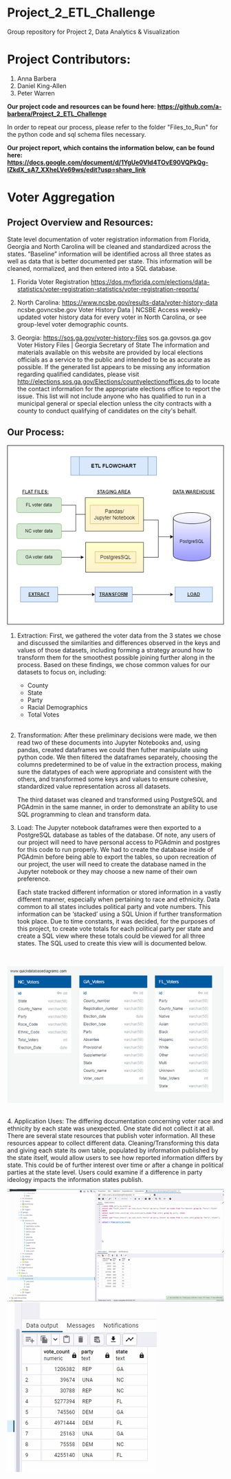 # Project_2_ETL_Challenge
Group repository for Project 2, Data Analytics &amp; Visualization

# Project Contributors:
1. Anna Barbera
2. Daniel King-Allen
3. Peter Warren

<b>Our project code and resources can be found here:  https://github.com/a-barbera/Project_2_ETL_Challenge </b>

In order to repeat our process, please refer to the folder "Files_to_Run" for the python code and sql schema files necessary.

<b>Our project report, which contains the information below, can be found here: https://docs.google.com/document/d/1YgUe0VId4TOvE90VQPkQg-IZkdX_sA7_XXheLVe69ws/edit?usp=share_link</b>

# Voter Aggregation

<h2>Project Overview and Resources:</h2>

State level documentation of voter registration information from Florida, Georgia and North Carolina will be cleaned and standardized across the states. “Baseline” information will be identified across all three states as well as data that is better documented per state. This information will be cleaned, normalized, and then entered into a SQL database. 

1. Florida Voter Registration
https://dos.myflorida.com/elections/data-statistics/voter-registration-statistics/voter-registration-reports/


2. North Carolina: https://www.ncsbe.gov/results-data/voter-history-data
ncsbe.govncsbe.gov
Voter History Data | NCSBE
Access weekly-updated voter history data for every voter in North Carolina, or see group-level voter demographic counts. 

3. Georgia: https://sos.ga.gov/voter-history-files
sos.ga.govsos.ga.gov
Voter History Files | Georgia Secretary of State
The information and materials available on this website are provided by local elections officials as a service to the public and intended to be as accurate as possible. If the generated list appears to be missing any information regarding qualified candidates, please visit http://elections.sos.ga.gov/Elections/countyelectionoffices.do to locate the contact information for the appropriate elections office to report the issue. This list will not include anyone who has qualified to run in a municipal general or special election unless the city contracts with a county to conduct qualifying of candidates on the city's behalf.


<h2>Our Process:</h2>

![flowchart](NC_Images/flowchart.png)

1. Extraction:
    First, we gathered the voter data from the 3 states we chose and discussed the similarities and differences observed in the keys and values of those datasets, including forming a strategy around how to transform them for the smoothest possible joining further along in the process.  Based on these findings, we chose common values for our datasets to focus on, including: 
   <br> 
        <ul>
        <li>County</li>
        <li>State</li>
        <li>Party</li>
        <li>Racial Demographics</li>
        <li>Total Votes</li>
       </ul>
    <br>

2. Transformation:
    After these preliminary decisions were made, we then read two of these documents into Jupyter Notebooks and, using pandas, created dataframes we could then futher manipulate using python code.  We then filtered the dataframes separately, choosing the columns predetermined to be of value in the extraction process, making sure the datatypes of each were appropriate and consistent with the others, and transformed some keys and values to ensure cohesive, standardized value representation across all datasets. 
    
    The third dataset was cleaned and transformed using PostgreSQL and PGAdmin in the same manner, in order to demonstrate an ability to use SQL programming to clean and transform data.  

3. Load:
    The Jupyter notebook dataframes were then exported to a PostgreSQL database as tables of the database.  Of note, any users of our project will need to have personal access to PGAdmin and postgres for this code to run properly.  We had to create the database inside of PGAdmin before being able to export the tables, so upon recreation of our project, the user will need to create the database named in the Jupyter notebook or they may choose a new name of their own preference.
   
    Each state tracked different information or stored information in a vastly different manner, especially when pertaining to race and ethnicity. Data common to all states includes political party and vote numbers. This information can be ‘stacked’ using a SQL Union if further transformation took place. Due to time constants, it was decided, for the purposes of this project, to create vote totals for each political party per state and create a SQL view where these totals could be viewed for all three states. The SQL used to create this view will is documented below.
<br>

![ERD](NC_Images/QuickDBD-SQL%20challenge%20ERD.png)

<br>
4. Application Uses:
    The differing documentation concerning voter race and ethnicity by each state was unexpected. One state did not collect it at all. There are several state resources that publish voter information. All these resources appear to collect different data. Cleaning/Transforming this data and giving each state its own table, populated by information published by the state itself, would allow users to see how reported information differs by state. This could be of further interest over time or after a change in political parties at the state level. Users could examine if a difference in party ideology impacts the information states publish.


![postgres_view](NC_Images/PGA_view.png)
![postgres_view](NC_Images/PGA_view2.png)
